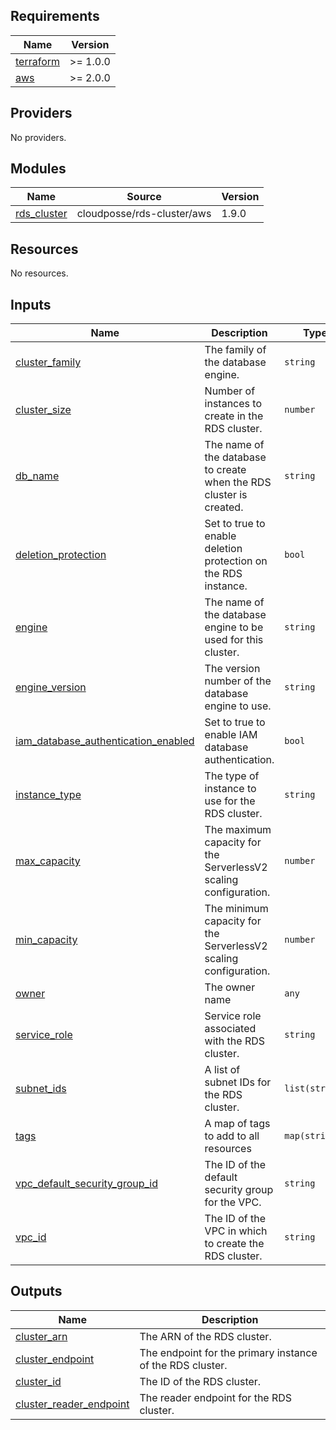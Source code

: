 <!-- BEGIN_TF_DOCS -->
## Requirements

| Name | Version |
|------|---------|
| <a name="requirement_terraform"></a> [terraform](#requirement\_terraform) | >= 1.0.0 |
| <a name="requirement_aws"></a> [aws](#requirement\_aws) | >= 2.0.0 |

## Providers

No providers.

## Modules

| Name | Source | Version |
|------|--------|---------|
| <a name="module_rds_cluster"></a> [rds\_cluster](#module\_rds\_cluster) | cloudposse/rds-cluster/aws | 1.9.0 |

## Resources

No resources.

## Inputs

| Name | Description | Type | Default | Required |
|------|-------------|------|---------|:--------:|
| <a name="input_cluster_family"></a> [cluster\_family](#input\_cluster\_family) | The family of the database engine. | `string` | n/a | yes |
| <a name="input_cluster_size"></a> [cluster\_size](#input\_cluster\_size) | Number of instances to create in the RDS cluster. | `number` | `1` | no |
| <a name="input_db_name"></a> [db\_name](#input\_db\_name) | The name of the database to create when the RDS cluster is created. | `string` | n/a | yes |
| <a name="input_deletion_protection"></a> [deletion\_protection](#input\_deletion\_protection) | Set to true to enable deletion protection on the RDS instance. | `bool` | `true` | no |
| <a name="input_engine"></a> [engine](#input\_engine) | The name of the database engine to be used for this cluster. | `string` | n/a | yes |
| <a name="input_engine_version"></a> [engine\_version](#input\_engine\_version) | The version number of the database engine to use. | `string` | n/a | yes |
| <a name="input_iam_database_authentication_enabled"></a> [iam\_database\_authentication\_enabled](#input\_iam\_database\_authentication\_enabled) | Set to true to enable IAM database authentication. | `bool` | `true` | no |
| <a name="input_instance_type"></a> [instance\_type](#input\_instance\_type) | The type of instance to use for the RDS cluster. | `string` | n/a | yes |
| <a name="input_max_capacity"></a> [max\_capacity](#input\_max\_capacity) | The maximum capacity for the ServerlessV2 scaling configuration. | `number` | `1` | no |
| <a name="input_min_capacity"></a> [min\_capacity](#input\_min\_capacity) | The minimum capacity for the ServerlessV2 scaling configuration. | `number` | `0.5` | no |
| <a name="input_owner"></a> [owner](#input\_owner) | The owner name | `any` | n/a | yes |
| <a name="input_service_role"></a> [service\_role](#input\_service\_role) | Service role associated with the RDS cluster. | `string` | n/a | yes |
| <a name="input_subnet_ids"></a> [subnet\_ids](#input\_subnet\_ids) | A list of subnet IDs for the RDS cluster. | `list(string)` | n/a | yes |
| <a name="input_tags"></a> [tags](#input\_tags) | A map of tags to add to all resources | `map(string)` | `{}` | no |
| <a name="input_vpc_default_security_group_id"></a> [vpc\_default\_security\_group\_id](#input\_vpc\_default\_security\_group\_id) | The ID of the default security group for the VPC. | `string` | n/a | yes |
| <a name="input_vpc_id"></a> [vpc\_id](#input\_vpc\_id) | The ID of the VPC in which to create the RDS cluster. | `string` | n/a | yes |

## Outputs

| Name | Description |
|------|-------------|
| <a name="output_cluster_arn"></a> [cluster\_arn](#output\_cluster\_arn) | The ARN of the RDS cluster. |
| <a name="output_cluster_endpoint"></a> [cluster\_endpoint](#output\_cluster\_endpoint) | The endpoint for the primary instance of the RDS cluster. |
| <a name="output_cluster_id"></a> [cluster\_id](#output\_cluster\_id) | The ID of the RDS cluster. |
| <a name="output_cluster_reader_endpoint"></a> [cluster\_reader\_endpoint](#output\_cluster\_reader\_endpoint) | The reader endpoint for the RDS cluster. |
<!-- END_TF_DOCS -->